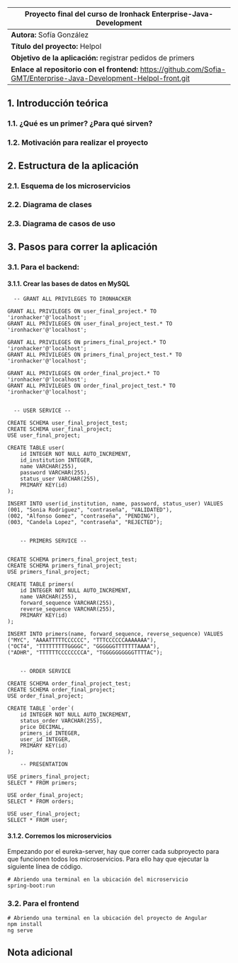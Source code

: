 |**Proyecto final del curso de Ironhack Enterprise-Java-Development**|
|---|
|**Autora:** Sofía González|
|**Título del proyecto:** Helpol|
|**Objetivo de la aplicación:** registrar pedidos de primers|
|**Enlace al repositorio con el frontend:** https://github.com/Sofia-GMT/Enterprise-Java-Development-Helpol-front.git |

## 1. Introducción teórica
### 1.1. ¿Qué es un primer? ¿Para qué sirven?
### 1.2. Motivación para realizar el proyecto

## 2. Estructura de la aplicación
### 2.1. Esquema de los microservicios
### 2.2. Diagrama de clases
### 2.3. Diagrama de casos de uso

## 3. Pasos para correr la aplicación

### 3.1. Para el backend: 

#### 3.1.1. Crear las bases de datos en MySQL
```
  -- GRANT ALL PRIVILEGES TO IRONHACKER
  
GRANT ALL PRIVILEGES ON user_final_project.* TO 'ironhacker'@'localhost';
GRANT ALL PRIVILEGES ON user_final_project_test.* TO 'ironhacker'@'localhost';

GRANT ALL PRIVILEGES ON primers_final_project.* TO 'ironhacker'@'localhost';
GRANT ALL PRIVILEGES ON primers_final_project_test.* TO 'ironhacker'@'localhost';

GRANT ALL PRIVILEGES ON order_final_project.* TO 'ironhacker'@'localhost';
GRANT ALL PRIVILEGES ON order_final_project_test.* TO 'ironhacker'@'localhost';
```
```

  -- USER SERVICE --
  
CREATE SCHEMA user_final_project_test;
CREATE SCHEMA user_final_project;
USE user_final_project;

CREATE TABLE user(
	id INTEGER NOT NULL AUTO_INCREMENT,
    id_institution INTEGER,
    name VARCHAR(255),
    password VARCHAR(255),
    status_user VARCHAR(255),
    PRIMARY KEY(id)
);

INSERT INTO user(id_institution, name, password, status_user) VALUES
(001, "Sonia Rodriguez", "contraseña", "VALIDATED"),
(002, "Alfonso Gomez", "contraseña", "PENDING"),
(003, "Candela Lopez", "contraseña", "REJECTED");
```
```

	-- PRIMERS SERVICE --
    

CREATE SCHEMA primers_final_project_test;
CREATE SCHEMA primers_final_project;
USE primers_final_project;

CREATE TABLE primers(
	id INTEGER NOT NULL AUTO_INCREMENT,
    name VARCHAR(255),
    forward_sequence VARCHAR(255),
    reverse_sequence VARCHAR(255),
    PRIMARY KEY(id)
);

INSERT INTO primers(name, forward_sequence, reverse_sequence) VALUES
("MYC", "AAAATTTTTCCCCCC", "TTTCCCCCCAAAAAAA"),
("OCT4", "TTTTTTTTTGGGGC", "GGGGGGTTTTTTTAAAA"),
("ADHR", "TTTTTTCCCCCCCCA", "TGGGGGGGGGGTTTTAC");
```
```

	-- ORDER SERVICE
    
CREATE SCHEMA order_final_project_test;
CREATE SCHEMA order_final_project;
USE order_final_project;

CREATE TABLE `order`(
	id INTEGER NOT NULL AUTO_INCREMENT,
    status_order VARCHAR(255),
    price DECIMAL,
    primers_id INTEGER,
    user_id INTEGER,
    PRIMARY KEY(id)
);
```
```
	-- PRESENTATION

USE primers_final_project;
SELECT * FROM primers;

USE order_final_project;
SELECT * FROM orders;

USE user_final_project;
SELECT * FROM user;
```


#### 3.1.2. Corremos los microservicios
Empezando por el eureka-server, hay que correr cada subproyecto para que funcionen todos los microservicios. 
Para ello hay que ejecutar la siguiente línea de código.
```
# Abriendo una terminal en la ubicación del microservicio
spring-boot:run
```
### 3.2. Para el frontend
```
# Abriendo una terminal en la ubicación del proyecto de Angular
npm install
ng serve
```

## Nota adicional

